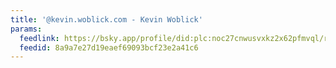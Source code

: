 ```yaml
---
title: '@kevin.woblick.com - Kevin Woblick'
params:
  feedlink: https://bsky.app/profile/did:plc:noc27cnwusvxkz2x62pfmvql/rss
  feedid: 8a9a7e27d19eaef69093bcf23e2a41c6
---
```

